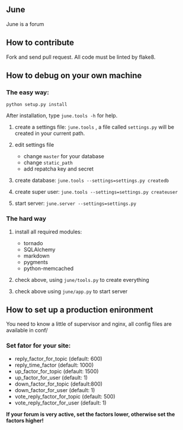 ## June

June is a forum


## How to contribute

Fork and send pull request. All code must be linted by flake8.

## How to debug on your own machine

### The easy way:

``python setup.py install``

After installation, type ``june.tools -h`` for help.

1. create a settings file: ``june.tools`` , a file called ``settings.py`` will be created in your
current path.

2. edit settings file

    * change ``master`` for your database
    * change ``static_path``
    * add repatcha key and secret

3. create database: ``june.tools --settings=settings.py createdb``

4. create super user: ``june.tools --settings=settings.py createuser``

5. start server: ``june.server --settings=settings.py``

### The hard way

1. install all required modules:

    * tornado
    * SQLAlchemy
    * markdown
    * pygments
    * python-memcached

2. check above, using ``june/tools.py`` to create everything

3. check above using ``june/app.py`` to start server


## How to set up a production enironment

You need to know a little of supervisor and nginx, all config files are available in conf/


### Set fator for your site:

+ reply_factor_for_topic (default: 600)
+ reply_time_factor (default: 1000)
+ up_factor_for_topic (default: 1500)
+ up_factor_for_user (default: 1)
+ down_factor_for_topic (default:800)
+ down_factor_for_user (default: 1)
+ vote_reply_factor_for_topic (default: 500)
+ vote_reply_factor_for_user (default: 1)

**If your forum is very active, set the factors lower, otherwise set the factors higher!**
